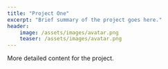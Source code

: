 ```yaml
---
title: "Project One"
excerpt: "Brief summary of the project goes here."
header:
    image: /assets/images/avatar.png
    teaser: /assets/images/avatar.png
---
```


More detailed content for the project.
